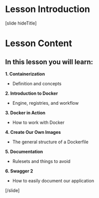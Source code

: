 # Lesson Introduction

[slide hideTitle]

# Lesson Content

## In this lesson you will learn:

**1. Containerization​**

- Definition and concepts

**2. Introduction to Docker​**

- Engine, registries, and workflow

**3. Docker in Action​**

- How to work with Docker

**4. Create Our Own Images**

- The general structure of a Dockerfile

**5. Documentation**

- Rulesets and things to avoid
  
**6. Swagger 2**

- How to easily document our application

[/slide]